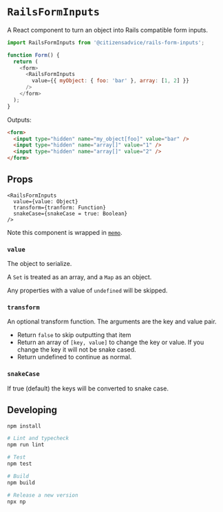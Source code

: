 # `RailsFormInputs`

A React component to turn an object into Rails compatible form inputs.

```js
import RailsFormInputs from '@citizensadvice/rails-form-inputs';

function Form() {
  return (
    <form>
      <RailsFormInputs
        value={{ myObject: { foo: 'bar' }, array: [1, 2] }}
      />
    </form>
  );
}
```

Outputs:

```html
<form>
  <input type="hidden" name="my_object[foo]" value="bar" />
  <input type="hidden" name="array[]" value="1" />
  <input type="hidden" name="array[]" value="2" />
</form>
```

## Props

```
<RailsFormInputs
  value={value: Object} 
  transform={tranform: Function}
  snakeCase={snakeCase = true: Boolean}
/>
```

Note this component is wrapped in [`memo`](https://reactjs.org/docs/react-api.html#reactmemo).

### `value`

The object to serialize.

A `Set` is treated as an array, and a `Map` as an object.

Any properties with a value of `undefined` will be skipped.

### `transform`

An optional transform function.  The arguments are the key and value pair.

- Return `false` to skip outputting that item
- Return an array of `[key, value]` to change the key or value.  If you change the key it will not be snake cased.
- Return undefined to continue as normal.

### `snakeCase`

If true (default) the keys will be converted to snake case.

## Developing

```bash
npm install

# Lint and typecheck
npm run lint

# Test
npm test

# Build
npm build

# Release a new version
npx np
```
